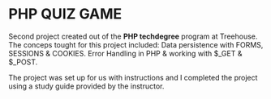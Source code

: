 # PHP QUIZ GAME
 Second project created out of the **PHP techdegree** program at Treehouse. The conceps tought for 
 this project included: Data persistence with FORMS, SESSIONS & COOKIES. Error Handling in PHP & working 
 with $_GET & $_POST.

 The project was set up for us with instructions and I completed the project using a study guide provided 
 by the instructor.